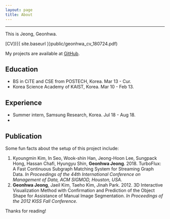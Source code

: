```yaml
---
layout: page
title: About
---
```

-------------------------------------------------------
<p class="message">
  This is Jeong, Geonhwa.
</p>

[CV]({{ site.baseurl }}public/geonhwa_cv_180724.pdf)

My projects are available at [GitHub](https://github.com/ghjeong12).

## Education

* BS in CiTE and CSE from POSTECH, Korea. Mar 13 - Cur. 
* Korea Science Academy of KAIST, Korea. Mar 10 - Feb 13.

## Experience

* Summer intern, Samsung Research, Korea. Jul 18 - Aug 18.
* 

## Publication

Some fun facts about the setup of this project include:

1. Kyoungmin Kim, In Seo, Wook-shin Han, Jeong-Hoon Lee, Sungpack Hong, Hassan Chafi, Hyungyu Shin, **Geonhwa Jeong**. 2018. TurboFlux: A Fast Continuous Subgraph Matching System for Streaming Graph Data. *In Proceedings of the 44th International Conference on Management of Data, ACM SIGMOD, Houston, USA.*
2. **Geonhwa Jeong**, Jaeil Kim, Taeho Kim, Jinah Park. 2012.  3D Interactive Visualization Method with Confirmation and Prediction of the Object Shape for Assistance of Manual Image Segmentation. *In Proceedings of the 2012 KISS Fall Conference.*


Thanks for reading!

